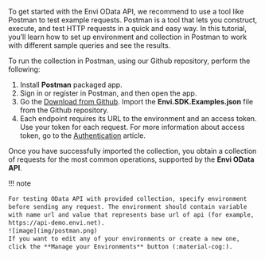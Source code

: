 To get started with the Envi OData API, we recommend to use a tool like Postman to test example requests. Postman is a tool that lets you construct, execute, and test HTTP requests in a quick and easy way. In this tutorial, you’ll learn how to set up environment and collection in Postman to work with different sample queries and see the results.

To run the collection in Postman, using our Github repository, perform the following:

1. Install **Postman** packaged app.
2. Sign in or register in Postman, and then open the app.
3. Go the [Download from Github](https://github.com/envi/Envi.SDK/tree/master/Envi.SDK/PostmanCollection). Import the **Envi.SDK.Examples.json** file from the Github repository.
4. Each endpoint requires its URL to the environment and an access token. Use your token for each request. For more information about access token, go to the [Authentication](Authentication_POST.md#post-oauth2token) article.

Once you have successfully imported the collection, you obtain a collection of requests for the most common operations, supported by the **Envi OData API**.

!!! note 

    For testing OData API with provided collection, specify environment before sending any request. The environment should contain variable with name url and value that represents base url of api (for example, https://api-demo.envi.net).
    ![image](img/postman.png)
    If you want to edit any of your environments or create a new one, click the **Manage your Environments** button (:material-cog:).

